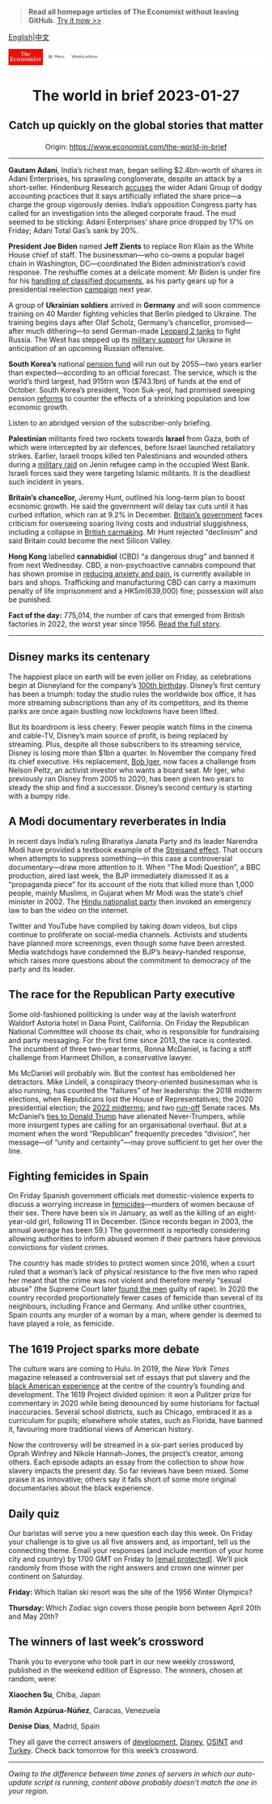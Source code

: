 > **Read all homepage articles of The Economist without leaving GitHub.** [Try it now >>](https://arielherself.github.io/te)

[English](https://github.com/arielherself/espresso/blob/main/README.md)|[中文](https://github-com.translate.goog/arielherself/espresso/blob/main/README.md?_x_tr_sl=en&_x_tr_tl=zh-CN&_x_tr_hl=zh-CN&_x_tr_pto=wapp)



![The Economist](menubar.png)

# <p align="center">The world in brief 2023-01-27</p>

## <p align="center">Catch up quickly on the global stories that matter</p>

<p align="center">Origin: <a href="https://www.economist.com/the-world-in-brief">https://www.economist.com/the-world-in-brief</a><hr>

<strong>Gautam Adani</strong>, India’s richest man, began selling $2.4bn-worth of shares in ​​Adani Enterprises, his sprawling conglomerate, despite an attack by a short-seller. Hindenburg Research [accuses](https://www.economist.com/business/2023/01/26/hindenburgs-critique-of-the-adani-empire) the wider Adani Group of dodgy accounting practices that it says artificially inflated the share price—a charge the group vigorously denies. India’s opposition Congress party has called for an investigation into the alleged corporate fraud. The mud seemed to be sticking: Adani Enterprises’ share price dropped by 17% on Friday; Adani Total Gas’s sank by 20%.

<strong>President Joe Biden</strong> named <strong>Jeff Zients</strong> to replace Ron Klain as the White House chief of staff. The businessman—who co-owns a popular bagel chain in Washington, DC—coordinated the Biden administration’s covid response. The reshuffle comes at a delicate moment: Mr Biden is under fire for his [handling of classified documents](https://www.economist.com/united-states/2023/01/13/the-presidential-mislaying-of-classified-documents-is-infectious), as his party gears up for a presidential reelection [campaign](https://www.economist.com/films/2022/11/16/donald-trump-announces-2024-presidential-bid) next year.

A group of <strong>Ukrainian soldiers</strong> arrived in <strong>Germany</strong> and will soon commence training on 40 Marder fighting vehicles that Berlin pledged to Ukraine. The training begins days after Olaf Scholz, Germany’s chancellor, promised—after much dithering—to send German-made [Leopard 2 tanks](https://www.economist.com/the-economist-explains/2023/01/25/what-makes-germanys-leopard-2-tank-the-best-fit-for-ukraine) to fight Russia. The West has stepped up its [military support](https://www.economist.com/leaders/2023/01/25/nato-members-are-right-to-send-tanks-to-ukraine) for Ukraine in anticipation of an upcoming Russian offensive.

<strong>South Korea’s</strong> national [pension fund](https://www.economist.com/finance-and-economics/2022/12/05/can-you-afford-to-retire) will run out by 2055—two years earlier than expected—according to an official forecast. The service, which is the world’s third largest, had 915trn won ($743.1bn) of funds at the end of October. South Korea’s president, Yoon Suk-yeol, had promised sweeping pension [reforms](https://www.economist.com/finance-and-economics/2022/10/27/asias-vast-financial-institutions-are-being-enlisted-to-defend-currencies) to counter the effects of a shrinking population and low economic growth.

Listen to an abridged version of the subscriber-only briefing.

<strong>Palestinian</strong> militants fired two rockets towards <strong>Israel</strong> from Gaza, both of which were intercepted by air defences, before Israel launched retaliatory strikes. Earlier, Israeli troops killed ten Palestinians and wounded others during a [military raid](https://www.economist.com/middle-east-and-africa/2022/05/14/shireen-abu-aqleh-was-killed-covering-an-israeli-raid) on Jenin refugee camp in the occupied West Bank. Israeli forces said they were targeting Islamic militants. It is the deadliest such incident in years.

<strong>Britain’s chancellor,</strong> Jeremy Hunt, outlined his long-term plan to boost economic growth. He said the government will delay tax cuts until it has curbed inflation, which ran at 9.2% in December. [Britain’s government](https://www.economist.com/britain/2023/01/23/rishi-sunaks-hapless-government) faces criticism for overseeing soaring living costs and industrial sluggishness, including a collapse in [British carmaking](https://www.economist.com/britain/2023/01/24/britains-carmaking-industry-is-increasingly-under-threat). Mr Hunt rejected “declinism” and said Britain could become the next Silicon Valley.

<strong>Hong Kong</strong> labelled <strong>cannabidiol</strong> (CBD) “a dangerous drug” and banned it from next Wednesday. CBD, a non-psychoactive cannabis compound that has shown promise in [reducing anxiety and pain](https://www.economist.com/asia/2022/06/16/elderly-japanese-are-discovering-the-benefits-of-cannabis-products), is currently available in bars and shops. Trafficking and manufacturing CBD can carry a maximum penalty of life imprisonment and a HK$5m ($639,000) fine; possession will also be punished.

<strong>Fact of the day:</strong> 775,014, the number of cars that emerged from British factories in 2022, the worst year since 1956. [Read the full story](https://www.economist.com/britain/2023/01/24/britains-carmaking-industry-is-increasingly-under-threat).

----------

## Disney marks its centenary

The happiest place on earth will be even jollier on Friday, as celebrations begin at Disneyland for the company’s [100th birthday](https://www.economist.com/briefing/2023/01/19/as-disney-turns-100-its-business-is-on-a-rollercoaster-ride). Disney’s first century has been a triumph: today the studio rules the worldwide box office, it has more streaming subscriptions than any of its competitors, and its theme parks are once again bustling now lockdowns have been lifted.

But its boardroom is less cheery. Fewer people watch films in the cinema and cable-TV, Disney’s main source of profit, is being replaced by streaming. Plus, despite all those subscribers to its streaming service, Disney is losing more than $1bn a quarter. In November the company fired its chief executive. His replacement, [Bob Iger](https://www.economist.com/leaders/2022/11/21/disney-brings-back-a-star-of-the-past-but-its-real-problem-is-the-script), now faces a challenge from Nelson Peltz, an activist investor who wants a board seat. Mr Iger, who previously ran Disney from 2005 to 2020, has been given two years to steady the ship and find a successor. Disney’s second century is starting with a bumpy ride.

## A Modi documentary reverberates in India

In recent days India’s ruling Bharatiya Janata Party and its leader Narendra Modi have provided a textbook example of the [Streisand effect](https://www.economist.com/the-economist-explains/2013/04/15/what-is-the-streisand-effect). That occurs when attempts to suppress something—in this case a controversial documentary—draw more attention to it. When “The Modi Question”, a BBC production, aired last week, the BJP immediately dismissed it as a “propaganda piece” for its account of the riots that killed more than 1,000 people, mainly Muslims, in Gujarat when Mr Modi was the state’s chief minister in 2002. The [Hindu nationalist party](https://www.economist.com/asia/2022/07/28/indias-hindu-nationalist-ruling-party-preaches-social-inclusion) then invoked an emergency law to ban the video on the internet.

Twitter and YouTube have complied by taking down videos, but clips continue to proliferate on social-media channels. Activists and students have planned more screenings, even though some have been arrested. Media watchdogs have condemned the BJP’s heavy-handed response, which raises more questions about the commitment to democracy of the party and its leader.

## The race for the Republican Party executive

Some old-fashioned politicking is under way at the lavish waterfront Waldorf Astoria hotel in Dana Point, California. On Friday the Republican National Committee will choose its chair, who is responsible for fundraising and party messaging. For the first time since 2013, the race is contested. The incumbent of three two-year terms, Ronna McDaniel, is facing a stiff challenge from Harmeet Dhillon, a conservative lawyer.

Ms McDaniel will probably win. But the contest has emboldened her detractors. Mike Lindell, a conspiracy theory-oriented businessman who is also running, has counted the “failures” of her leadership: the 2018 midterm elections, when Republicans lost the House of Representatives; the 2020 presidential election; the [2022 midterms](https://www.economist.com/united-states/2022/11/09/the-democrats-have-done-better-than-expected); and two [run-off](https://www.economist.com/united-states/2021/01/09/two-stunning-victories-for-democrats-in-georgia-upend-the-senate) Senate races. Ms McDaniel’s [ties to Donald Trump](https://www.economist.com/briefing/2022/08/18/donald-trumps-hold-on-the-republican-party-is-unquestionable) have alienated Never-Trumpers, while more insurgent types are calling for an organisational overhaul. But at a moment when the word “Republican” frequently precedes “division”, her message—of “unity and certainty”—may prove sufficient to get her over the line.

## Fighting femicides in Spain

On Friday Spanish government officials met domestic-violence experts to discuss a worrying increase in [femicides](https://www.economist.com/the-americas/2020/03/05/why-latin-america-treats-femicides-differently-from-other-murders)—murders of women because of their sex. There have been six in January, as well as the killing of an eight-year-old girl, following 11 in December. (Since records began in 2003, the annual average has been 59.) The government is reportedly considering allowing authorities to inform abused women if their partners have previous convictions for violent crimes.

The country has made strides to protect women since 2016, when a court ruled that a woman’s lack of physical resistance to the five men who raped her meant that the crime was not violent and therefore merely “sexual abuse” (the Supreme Court later [found the men](https://www.economist.com/europe/2022/09/01/spain-acts-to-protect-women) guilty of rape). In 2020 the country recorded proportionately fewer cases of femicide than several of its neighbours, including France and Germany. And unlike other countries, Spain counts any murder of a woman by a man, where gender is deemed to have played a role, as femicide.

## The 1619 Project sparks more debate

The culture wars are coming to Hulu. In 2019, the <em>New York Times </em>magazine released a controversial set of essays that put slavery and the [black American experience](https://www.economist.com/united-states/2021/07/10/americas-history-wars) at the centre of the country’s founding and development. The 1619 Project divided opinion: it won a Pulitzer prize for commentary in 2020 while being denounced by some historians for factual inaccuracies. Several school districts, such as Chicago, embraced it as a curriculum for pupils; elsewhere whole states, such as Florida, have banned it, favouring more traditional views of American history.

Now the controversy will be streamed in a six-part series produced by Oprah Winfrey and Nikole Hannah-Jones, the project’s creator, among others. Each episode adapts an essay from the collection to show how slavery impacts the present day. So far reviews have been mixed. Some praise it as innovative; others say it falls short of some more original documentaries about the black experience.

## Daily quiz

Our baristas will serve you a new question each day this week. On Friday your challenge is to give us all five answers and, as important, tell us the connecting theme. Email your responses (and include mention of your home city and country) by 1700 GMT on Friday to [<span class="__cf_email__" data-cfemail="0455716d7e417774766177776b4461676b6a6b696d77702a676b69">[email&#160;protected]</span>](https://mail.google.com/mail/?view=cm&amp;fs=1&amp;tf=1&amp;to=QuizEspresso@economist.com). We’ll pick randomly from those with the right answers and crown one winner per continent on Saturday.

<strong>Friday: </strong>Which Italian ski resort was the site of the 1956 Winter Olympics?

<strong>Thursday: </strong>Which Zodiac sign covers those people born between April 20th and May 20th?

## The winners of last week’s crossword

Thank you to everyone who took part in our new weekly crossword, published in the weekend edition of Espresso. The winners, chosen at random, were: 

<strong>Xiaochen Su</strong>, Chiba, Japan

<strong>Ramón Azpúrua-Núñez</strong>, Caracas, Venezuela

<strong>Denise Dias</strong>, Madrid, Spain

They all gave the correct answers of [development](https://www.economist.com/leaders/2023/01/19/south-africas-collapsing-railway-company-is-a-cautionary-tale), [Disney](https://www.economist.com/leaders/2023/01/19/disneys-troubles-show-how-technology-has-changed-the-business-of-culture), [OSINT](https://www.economist.com/leaders/2023/01/18/how-spies-soldiers-and-the-public-should-use-open-source-intelligence) and [Turkey](https://www.economist.com/leaders/2023/01/19/turkey-could-be-on-the-brink-of-dictatorship). Check back tomorrow for this week’s crossword.

----------

*Owing to the difference between time zones of servers in which our auto-update script is running, content above probably doesn't match the one in your region.*
